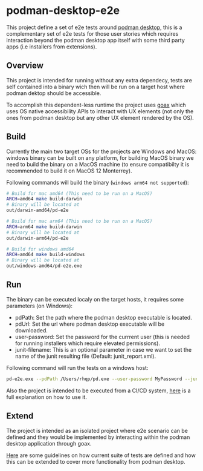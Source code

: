 # podman-desktop-e2e

This project define a set of e2e tests around [podman desktop](https://github.com/containers/podman-desktop), this is a complementary set of e2e tests for those user stories which requires interaction beyond the podman desktop app itself with some third party apps (i.e installers from extensions).

## Overview

This project is intended for running without any extra dependecy, tests are self contained into a binary wich then will be run on a target host where podman dektop should be accessible.  

To accomplish this dependent-less runtime the project uses [goax](https://github.com/adrianriobo/goax) which uses OS native accessibility APIs to interact with UX elements (not only the ones from podman desktop but any other UX element rendered by the OS).

## Build

Currently the main two target OSs for the projects are Windows and MacOS: windows binary can be built on any platform, for building MacOS binary we need to build the binary on a MacOS machine (to ensure compatibilty it is recommended to build it on MacOS 12 Monterrey).  

Following commands will build the binary (`windows arm64 not supported`):  

```bash
# Build for mac amd64 (This need to be run on a MacOS)
ARCH=amd64 make build-darwin
# Binary will be located at
out/darwin-amd64/pd-e2e

# Build for mac arm64 (This need to be run on a MacOS)
ARCH=arm64 make build-darwin
# Binary will be located at
out/darwin-arm64/pd-e2e

# Build for windows amd64 
ARCH=amd64 make build-windows
# Binary will be located at
out/windows-amd64/pd-e2e.exe

```

## Run

The binary can be executed localy on the target hosts, it requires some parameters (on Windows):

* pdPath: Set the path where the podman desktop executable is located.
* pdUrl: Set the url where podman desktop executable will be downloaded.
* user-password: Set the password for the currrent user (this is needed for running installers which require elevated permissions).
* junit-filename: This is an optional parameter in case we want to set the name of the junit resulting file (Default: junit_report.xml).

Following command will run the tests on a windows host:  

```bash
pd-e2e.exe --pdPath /Users/rhqp/pd.exe --user-password MyPassword --junit-filename pd-e2e.xml 
```

Also the project is intended to be executed from a CI/CD system, [here](docs/running.md) is a full explanation on how to use it.

## Extend

The project is intended as an isolated project where e2e scenario can be defined and they would be implemented by interacting within the podman
desktop application through goax.

[Here](docs/extend.md) are some guidelines on how current suite of tests are defined and how this can be extended to cover more functionality from podman desktop.
